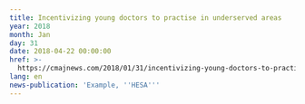 ```yaml
---
title: Incentivizing young doctors to practise in underserved areas
year: 2018
month: Jan
day: 31
date: 2018-04-22 00:00:00
href: >-
  https://cmajnews.com/2018/01/31/incentivizing-young-doctors-to-practise-in-underserved-areas-cmaj-109-5563/
lang: en
news-publication: 'Example, ''HESA'''
---
```


